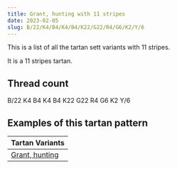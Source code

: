 ```yaml
---
title: Grant, hunting with 11 stripes
date: 2023-02-05
slug: B/22/K4/B4/K4/B4/K22/G22/R4/G6/K2/Y/6
---
```

This is a list of all the tartan sett variants with 11 stripes.

It is a 11 stripes tartan.


## Thread count
B/22 K4 B4 K4 B4 K22 G22 R4 G6 K2 Y/6

## Examples of this tartan pattern

| Tartan Variants |
|---------------|
| [Grant, hunting](/variants/b/22/k4/b4/k4/b4/k22/g22/r4/g6/k2/y/6-b304080-g008000-k000000-rc00000-yf0c000)||
